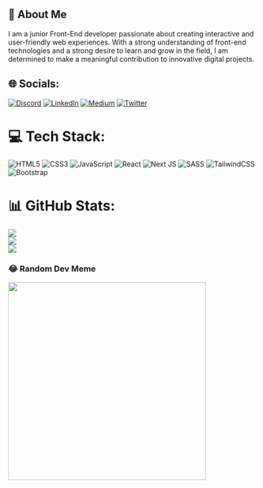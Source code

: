 
## 🚀 About Me
I am a junior Front-End developer passionate about creating interactive and user-friendly web experiences. With a strong understanding of front-end technologies and a strong desire to learn and grow in the field, I am determined to make a meaningful contribution to innovative digital projects.

## 🌐 Socials:
[![Discord](https://img.shields.io/badge/Discord-%237289DA.svg?logo=discord&logoColor=white)](https://discord.gg/ismailwafid) [![LinkedIn](https://img.shields.io/badge/LinkedIn-%230077B5.svg?logo=linkedin&logoColor=white)](https://linkedin.com/in/ismail-wafid) [![Medium](https://img.shields.io/badge/Medium-12100E?logo=medium&logoColor=white)](https://medium.com/@ismailwafid.contact) [![Twitter](https://img.shields.io/badge/Twitter-%231DA1F2.svg?logo=Twitter&logoColor=white)](https://twitter.com/wafidismail) 

# 💻 Tech Stack:
![HTML5](https://img.shields.io/badge/html5-%23E34F26.svg?style=for-the-badge&logo=html5&logoColor=white) ![CSS3](https://img.shields.io/badge/css3-%231572B6.svg?style=for-the-badge&logo=css3&logoColor=white) ![JavaScript](https://img.shields.io/badge/javascript-%23323330.svg?style=for-the-badge&logo=javascript&logoColor=%23F7DF1E) ![React](https://img.shields.io/badge/react-%2320232a.svg?style=for-the-badge&logo=react&logoColor=%2361DAFB) ![Next JS](https://img.shields.io/badge/Next-black?style=for-the-badge&logo=next.js&logoColor=white) ![SASS](https://img.shields.io/badge/SASS-hotpink.svg?style=for-the-badge&logo=SASS&logoColor=white) ![TailwindCSS](https://img.shields.io/badge/tailwindcss-%2338B2AC.svg?style=for-the-badge&logo=tailwind-css&logoColor=white) ![Bootstrap](https://img.shields.io/badge/bootstrap-%23563D7C.svg?style=for-the-badge&logo=bootstrap&logoColor=white)
# 📊 GitHub Stats:
![](https://github-readme-stats.vercel.app/api?username=ismailwafid&theme=dark&hide_border=false&include_all_commits=false&count_private=false)<br/>
![](https://github-readme-streak-stats.herokuapp.com/?user=ismailwafid&theme=dark&hide_border=false)<br/>
![](https://github-readme-stats.vercel.app/api/top-langs/?username=ismailwafid&theme=dark&hide_border=false&include_all_commits=false&count_private=false&layout=compact)

### 😂 Random Dev Meme
<img src='https://randommeme-five.vercel.app/' style="height: 400px;"/>

<!-- Proudly created with GPRM ( https://gprm.itsvg.in ) -->
